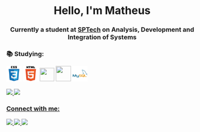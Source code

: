 <!--### Hi there 👋


**matheus-rosa11/matheus-rosa11** is a ✨ _special_ ✨ repository because its `README.md` (this file) appears on your GitHub profile.

Here are some ideas to get you started:

- 🔭 I’m currently working on ...
- 🌱 I’m currently learning ...
- 👯 I’m looking to collaborate on ...
- 🤔 I’m looking for help with ...
- 💬 Ask me about ...
- 📫 How to reach me: ...
- 😄 Pronouns: ...
- ⚡ Fun fact: ...
-->

<h1 align="center">Hello, I'm Matheus</h1>
<h3 align="center">Currently a student at <a href="https://www.sptech.school">SPTech</a> on Analysis, Development and Integration of Systems</h3>

<h3 align="left">📚 Studying:</h3>
 <div>
    <img src="https://raw.githubusercontent.com/devicons/devicon/master/icons/css3/css3-original-wordmark.svg" target="_blank" width="40" height="40">
    <img src="https://raw.githubusercontent.com/devicons/devicon/master/icons/html5/html5-original-wordmark.svg" target="_blank" width="40" height="40">
    <img src="https://i2.wp.com/info.widespace.com/wp-content/uploads/2016/03/javascript-shield-logo.png?ssl=1" target="_blank" width="38" height="35">
    <img src="https://avatars.githubusercontent.com/u/10342521?s=280&v=4" target="blank" width="40" height="40">
    <img src="https://raw.githubusercontent.com/devicons/devicon/master/icons/mysql/mysql-original-wordmark.svg" target="_blank" width="40" height="40">
</div>
<br>
<div>
  <a href="https://github.com/matheus-rosa11">
  <img height="150em" src="https://github-readme-stats.vercel.app/api?username=matheus-rosa11&show_icons=true&theme=dracula&title_color=0AFEFF&include_all_commits=true&count_private=true"/>
    
  <img height="150em" src="https://github-readme-stats.vercel.app/api/top-langs/?username=matheus-rosa11&layout=compact&langs_count=7&theme=dracula&title_color=0AFEFF"/>
</div>

 <h3 align="left">Connect with me:</h3>
<div>
  <a href="mailto:matheus.rosa@sptech.school" target="_blank" rel="external">
    <img src="https://img.shields.io/badge/Outlook-0078D4?style=for-the-badge&logo=microsoft-outlook&logoColor=white" target="_blank">
  </a>  
  <a href="https://www.instagram.com/ma.theuszz/" target="_blank">
    <img src="https://img.shields.io/badge/-Instagram-%23E4405F?style=for-the-badge&logo=instagram&logoColor=white" target="_blank">
  </a>
  <a href="https://www.linkedin.com/in/matheus-da-silva-rosa-603348225/" target="_blank">
    <img src="https://img.shields.io/badge/LinkedIn-0077B5?style=for-the-badge&logo=linkedin&logoColor=white" target="_blank">
  </a>
</div>
